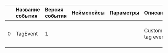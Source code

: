 | | Название события | Версия события | Неймспейсы | Параметры | Описание | Комментарий | Android |
|---:|:---|:---|:---|:---|:---|:---|:---|
|0|TagEvent|1|||Custom tag event<br>||В разработке https://your-tracker.com|
